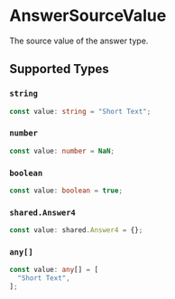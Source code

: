 # AnswerSourceValue

The source value of the answer type.


## Supported Types

### `string`

```typescript
const value: string = "Short Text";
```

### `number`

```typescript
const value: number = NaN;
```

### `boolean`

```typescript
const value: boolean = true;
```

### `shared.Answer4`

```typescript
const value: shared.Answer4 = {};
```

### `any[]`

```typescript
const value: any[] = [
  "Short Text",
];
```

